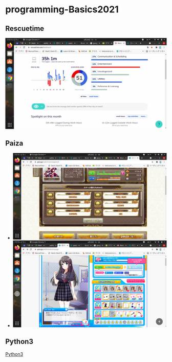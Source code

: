 # programming-Basics2021

## Rescuetime

![Rescuetime](./image/p1.png)

## Paiza

- ![コードクロニクル](./image/p2.png)
- ![恋するハッカソン](./image/p3.png)

## Python3

[Python3](https://github.com/itc-s21010/lesson.git)
